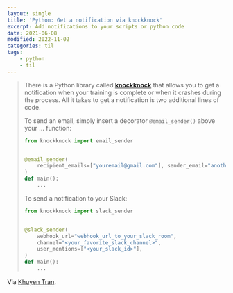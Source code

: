 ```yaml
---
layout: single
title: 'Python: Get a notification via knockknock'
excerpt: Add notifications to your scripts or python code
date: 2021-06-08
modified: 2022-11-02
categories: til
tags:
    - python
    - til
---
```


> There is a Python library called [**knockknock**](https://github.com/huggingface/knockknock#email)
> that allows you to get a notification when your training is complete or when it crashes during the process.
> All it takes to get a notification is two additional lines of code.
>
> To send an email, simply insert a decorator `@email_sender()` above your ... function:
>
> ```python
> from knockknock import email_sender
>
>
> @email_sender(
>     recipient_emails=["youremail@gmail.com"], sender_email="anotheremail@gmail.com"
> )
> def main():
>     ...
> ```
>
> To send a notification to your Slack:
>
> ```python
> from knockknock import slack_sender
>
>
> @slack_sender(
>     webhook_url="webhook_url_to_your_slack_room",
>     channel="<your_favorite_slack_channel>",
>     user_mentions=["<your_slack_id>"],
> )
> def main():
>     ...
> ```

Via [Khuyen Tran](https://towardsdatascience.com/how-to-get-a-notification-when-your-training-is-complete-with-python-2d39679d5f0f).
